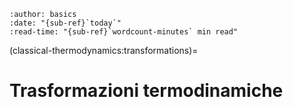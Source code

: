 ```{article-info}
:author: basics
:date: "{sub-ref}`today`"
:read-time: "{sub-ref}`wordcount-minutes` min read"
```

(classical-thermodynamics:transformations)=
# Trasformazioni termodinamiche

